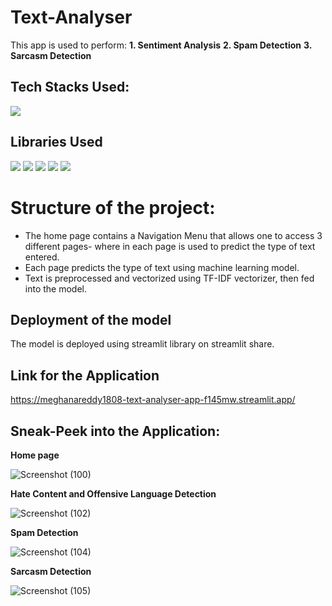 # Text-Analyser

This app is used to perform:
**1. Sentiment Analysis**
**2. Spam Detection**
**3. Sarcasm Detection**

## Tech Stacks Used:

<img src="https://img.shields.io/badge/python%20-%2314354C.svg?&style=for-the-badge&logo=python&logoColor=white"/>

## Libraries Used

<img src="https://img.shields.io/badge/numpy%20-%2314354C.svg?&style=for-the-badge&logo=numpy&logoColor=white"/> <img src="https://img.shields.io/badge/pandas%20-%2314354C.svg?&style=for-the-badge&logo=pandas&logoColor=white"/> <img src="https://img.shields.io/badge/streamlit%20-%2314354C.svg?&style=for-the-badge&logo=streamlit&logoColor=white"/> <img src="https://img.shields.io/badge/nltk%20-%2314354C.svg?&style=for-the-badge&logo=nltk&logoColor=white"/> <img src="https://img.shields.io/badge/scikitlearn%20-%2314354C.svg?&style=for-the-badge&logo=scikitlearn&logoColor=white"/>

# Structure of the project:

- The home page contains a Navigation Menu that allows one to access 3 different pages- where in each page is used to predict the type of text entered.
- Each page predicts the type of text using machine learning model.
- Text is preprocessed and vectorized using TF-IDF vectorizer, then fed into the model.

## Deployment of the model

The model is deployed using streamlit library on streamlit share.

## Link for the Application

https://meghanareddy1808-text-analyser-app-f145mw.streamlit.app/

## Sneak-Peek into the Application:

**Home page**

![Screenshot (100)](https://github.com/meghanareddy1808/Text-Analyser/assets/108571707/62e09300-55a9-4843-8ef6-d39c75204ccc)

**Hate Content and Offensive Language Detection**

![Screenshot (102)](https://github.com/meghanareddy1808/Text-Analyser/assets/108571707/9ed84a36-38fc-463c-a55b-ef3963a9f156)

**Spam Detection**

![Screenshot (104)](https://github.com/meghanareddy1808/Text-Analyser/assets/108571707/acefa36d-ce11-4043-aba0-f3e1ff0d6cb2)

**Sarcasm Detection**

![Screenshot (105)](https://github.com/meghanareddy1808/Text-Analyser/assets/108571707/31321850-daed-44ce-b7ca-c12e2f6555ab)


